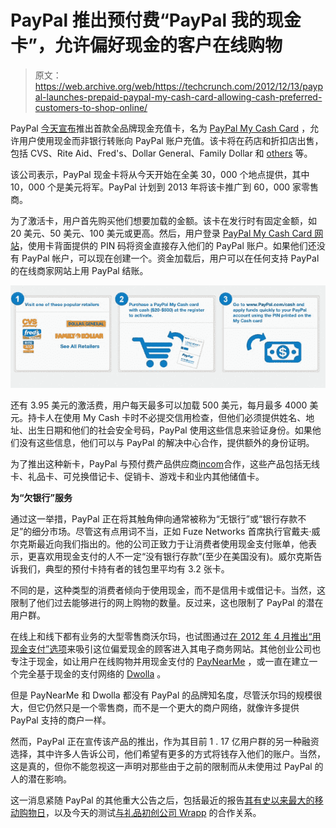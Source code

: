 # PayPal 推出预付费“PayPal 我的现金卡”，允许偏好现金的客户在线购物

> 原文：<https://web.archive.org/web/https://techcrunch.com/2012/12/13/paypal-launches-prepaid-paypal-my-cash-card-allowing-cash-preferred-customers-to-shop-online/>

PayPal [今天宣布](https://web.archive.org/web/20230403094052/https://www.thepaypalblog.com/2012/12/paypal-my-cash-card/)推出首款全品牌现金充值卡，名为 [PayPal My Cash Card](https://web.archive.org/web/20230403094052/https://www.paypal-cash.com/) ，允许用户使用现金而非银行转账向 PayPal 账户充值。该卡将在药店和折扣店出售，包括 CVS、Rite Aid、Fred's、Dollar General、Family Dollar 和 [others](https://web.archive.org/web/20230403094052/https://www.paypal-cash.com/where_to_buy.html) 等。

该公司表示，PayPal 现金卡将从今天开始在全美 30，000 个地点提供，其中 10，000 个是美元将军。PayPal 计划到 2013 年将该卡推广到 60，000 家零售商。

为了激活卡，用户首先购买他们想要加载的金额。该卡在发行时有固定金额，如 20 美元、50 美元、100 美元或更高。然后，用户登录 [PayPal My Cash Card 网站](https://web.archive.org/web/20230403094052/https://www.paypal-cash.com/index.html)，使用卡背面提供的 PIN 码将资金直接存入他们的 PayPal 账户。如果他们还没有 PayPal 帐户，可以现在创建一个。资金加载后，用户可以在任何支持 PayPal 的在线商家网站上用 PayPal 结账。

[![PayPal My Cash](img/d3214d72bf86bdd86757dbf9ebf9f7a5.png)](https://web.archive.org/web/20230403094052/https://techcrunch.com/2012/12/13/paypal-launches-prepaid-paypal-my-cash-card-allowing-cash-preferred-customers-to-shop-online/paypal-my-cash-2/)

还有 3.95 美元的激活费，用户每天最多可以加载 500 美元，每月最多 4000 美元。持卡人在使用 My Cash 卡时不必提交信用检查，但他们必须提供姓名、地址、出生日期和他们的社会安全号码，PayPal 使用这些信息来验证身份。如果他们没有这些信息，他们可以与 PayPal 的解决中心合作，提供额外的身份证明。

为了推出这种新卡，PayPal 与预付费产品供应商[incom](https://web.archive.org/web/20230403094052/http://www.incomm.com/)合作，这些产品包括无线卡、礼品卡、可兑换借记卡、促销卡、游戏卡和业内其他储值卡。

**为“欠银行”服务**

通过这一举措，PayPal 正在将其触角伸向通常被称为“无银行”或“银行存款不足”的细分市场。尽管这有点用词不当，正如 Fuze Networks 首席执行官戴夫·威尔克斯最近向我们指出的。他的公司正致力于让消费者使用现金支付账单，他表示，更喜欢用现金支付的人不一定“没有银行存款”(至少在美国没有)。威尔克斯告诉我们，典型的预付卡持有者的钱包里平均有 3.2 张卡。

不同的是，这种类型的消费者倾向于使用现金，而不是信用卡或借记卡。当然，这限制了他们过去能够进行的网上购物的数量。反过来，这也限制了 PayPal 的潜在用户群。

在线上和线下都有业务的大型零售商沃尔玛，也试图通过[在 2012 年 4 月推出“用现金支付”选项](https://web.archive.org/web/20230403094052/https://techcrunch.com/2012/04/26/walmart-adds-pay-with-cash-for-online-shoppers-at-walmart-com/)来吸引这位偏爱现金的顾客进入其电子商务网站。其他创业公司也专注于现金，如让用户在线购物并用现金支付的 [PayNearMe](https://web.archive.org/web/20230403094052/http://www.paynearme.com/) ，或一直在建立一个完全基于现金的支付网络的 [Dwolla](https://web.archive.org/web/20230403094052/http://help.dwolla.com/customer/portal/articles/87210-what-is-dwolla-how-does-it-work-) 。

但是 PayNearMe 和 Dwolla 都没有 PayPal 的品牌知名度，尽管沃尔玛的规模很大，但它仍然只是一个零售商，而不是一个更大的商户网络，就像许多提供 PayPal 支持的商户一样。

然而，PayPal 正在宣传该产品的推出，作为其目前 1 . 17 亿用户群的另一种融资选择，其中许多人告诉公司，他们希望有更多的方式将钱存入他们的账户。当然，这是真的，但你不能忽视这一声明对那些由于之前的限制而从未使用过 PayPal 的人的潜在影响。

这一消息紧随 PayPal 的其他重大公告之后，包括最近的报告[其有史以来最大的移动购物日](https://web.archive.org/web/20230403094052/https://techcrunch.com/2012/12/04/ebay-and-paypal-posted-their-biggest-mobile-shopping-days-ever-on-sunday/)，以及今天的测试[与礼品初创公司 Wrapp](https://web.archive.org/web/20230403094052/https://techcrunch.com/2012/12/13/paypal-tests-partnership-with-gifting-app-wrapp-to-add-mobile-payments-users-in-sweden/) 的合作关系。